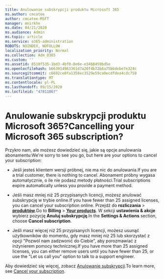 ```yaml
---
title: Anulowanie subskrypcji produktu Microsoft 365
ms.author: cmcatee
author: cmcatee-MSFT
manager: mnirkhe
ms.date: 04/21/2020
ms.audience: Admin
ms.topic: article
ms.service: o365-administration
ROBOTS: NOINDEX, NOFOLLOW
localization_priority: Normal
ms.collection: Adm_O365
ms.custom: ''
ms.assetid: 8518f535-1bd3-4bf0-8e6e-e3468459bd5e
ms.openlocfilehash: b663914963361d7a20f4b72b8a75bbdebe7e324c
ms.sourcegitcommit: c6692ce0fa1358ec3529e59ca0ecdfdea4cdc759
ms.translationtype: MT
ms.contentlocale: pl-PL
ms.lasthandoff: 09/15/2020
ms.locfileid: "47811867"
---
```

# <a name="cancelling-your-microsoft-365-subscription"></a><span data-ttu-id="5b6f4-102">Anulowanie subskrypcji produktu Microsoft 365?</span><span class="sxs-lookup"><span data-stu-id="5b6f4-102">Cancelling your Microsoft 365 subscription?</span></span>

<span data-ttu-id="5b6f4-103">Przykro nam, ale możesz dowiedzieć się, jakie są opcje anulowania abonamentu:</span><span class="sxs-lookup"><span data-stu-id="5b6f4-103">We're sorry to see you go, but here are your options to cancel your subscription:</span></span>
  
- <span data-ttu-id="5b6f4-104">Jeśli jesteś klientem wersji próbnej, nie ma nic do anulowania.</span><span class="sxs-lookup"><span data-stu-id="5b6f4-104">If you are a trial customer, there is nothing to cancel.</span></span> <span data-ttu-id="5b6f4-105">Abonament próbny wygasa automatycznie, o ile nie podasz metody płatności.</span><span class="sxs-lookup"><span data-stu-id="5b6f4-105">Trial subscriptions expire automatically unless you provide a payment method.</span></span>

- <span data-ttu-id="5b6f4-106">Jeśli masz mniej niż 25 przypisanych licencji, możesz anulować subskrypcję w trybie online.</span><span class="sxs-lookup"><span data-stu-id="5b6f4-106">If you have fewer than 25 assigned licenses, you can cancel your subscription online.</span></span> <span data-ttu-id="5b6f4-107">Przejdź do **rozliczania** \> **[produktów](https://go.microsoft.com/fwlink/p/?linkid=842054)**.</span><span class="sxs-lookup"><span data-stu-id="5b6f4-107">Go to **Billing** \> **[Your products](https://go.microsoft.com/fwlink/p/?linkid=842054)**.</span></span> <span data-ttu-id="5b6f4-108">W sekcji **ustawienia & akcje** wybierz pozycję **Anuluj subskrypcję**.</span><span class="sxs-lookup"><span data-stu-id="5b6f4-108">In the **Settings & Actions** section, choose **Cancel subscription**.</span></span>

- <span data-ttu-id="5b6f4-109">Jeśli masz więcej niż 25 przypisanych licencji, możesz usunąć użytkowników do momentu, gdy masz mniej niż 25 lub skorzystać z opcji "Pozwól nam zadzwonić do Ciebie", aby porozmawiać z inżynierem pomocy technicznej.</span><span class="sxs-lookup"><span data-stu-id="5b6f4-109">If you have more than 25 assigned licenses, you can either remove users until you have fewer than 25, or use the "Let us call you" option to talk to a support engineer.</span></span>

<span data-ttu-id="5b6f4-110">Aby dowiedzieć się więcej, zobacz [Anulowanie subskrypcji](https://docs.microsoft.com/microsoft-365/commerce/subscriptions/cancel-your-subscription).</span><span class="sxs-lookup"><span data-stu-id="5b6f4-110">To learn more, see [Cancel your subscription](https://docs.microsoft.com/microsoft-365/commerce/subscriptions/cancel-your-subscription).</span></span>